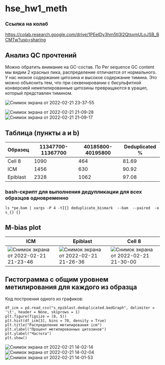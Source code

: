 # hse_hw1_meth
### Ссылка на колаб
https://colab.research.google.com/drive/1PEeIDy3hm5tl3l2QtsxmULoJSB_BCMTw?usp=sharing

## Анализ QC прочтений
Можно обратить внимание на GC-состав. По Per sequence GC content мы видим 2 красных пика, распределение отличается от нормального.
У нас низкое содержание цитозина и высокое содержание тимина. Это можно объяснить тем, что при секвенировании с бисульфитной конверсией неметилированные цитозины превращаются в урацил, который представлен тимином.

![Снимок экрана от 2022-02-21 23-37-55](https://user-images.githubusercontent.com/93282657/155023484-5681585f-ab44-49bf-bdaa-c39371513eab.png)


![Снимок экрана от 2022-02-21 21-09-28](https://user-images.githubusercontent.com/93282657/155007656-7d1113eb-7e99-4a71-b238-aed15f160fea.png) ![Снимок экрана от 2022-02-21 21-09-17](https://user-images.githubusercontent.com/93282657/155007665-a528711b-ea7a-4910-be61-be3d1be25c66.png)




## Таблица (пункты a и b)

Образец | 11347700-11367700 | 40185800-40195800 | Deduplicated % |  
 --- |--- |--- |--- 
Cell 8 | 1090 | 464 | 81.69 | 
ICM | 1456 | 630 | 90.92 | 
Epiblast | 2328 | 1062 | 97.08 | 

### bash-скрипт для выполнения дедупликации для всех образцов одновременно

    ls *pe.bam | xargs -P 4 -tI{} deduplicate_bismark  --bam  --paired  -o s_{} {}


## M-bias plot
ICM | Epiblast | Cell 8 |
 --- |--- |--- 
![Снимок экрана от 2022-02-21 21-23-46](https://user-images.githubusercontent.com/93282657/155009257-e4cb0484-67fc-405b-ac2d-b9123d9fab6e.png) |![Снимок экрана от 2022-02-21 21-26-36](https://user-images.githubusercontent.com/93282657/155009589-e1bf0802-a3a9-49a7-ad32-17c9e126dcf7.png) |![Снимок экрана от 2022-02-21 21-30-00](https://user-images.githubusercontent.com/93282657/155010004-fefe226b-be8f-4a75-a227-2a97218ef335.png) |


## Гистограмма с общим уровнем метилирования для каждого из образца
Код построения одного из графиков:

    df_icm = pd.read_csv("s_epiblast.deduplicated.bedGraph", delimiter = '\t', header = None, skiprows = 1)
    plt.figure(figsize = (8, 5))
    plt.hist(df_icm[3], bins = 70, density = True)
    plt.title("Распределение метилирования icm")
    plt.xlabel("Процент метилированных цитозинов")
    plt.ylabel("Частота")
    plt.show()


![Снимок экрана от 2022-02-21 14-02-14](https://user-images.githubusercontent.com/93282657/155008635-383fd965-600c-4bef-97c3-250e7557ff0c.png)
![Снимок экрана от 2022-02-21 14-02-04](https://user-images.githubusercontent.com/93282657/155008637-86c250c2-697f-4ca3-b6ad-55f39dd64060.png)
![Снимок экрана от 2022-02-21 14-01-53](https://user-images.githubusercontent.com/93282657/155008640-ceb056d5-9c0e-41d2-8de0-75b5b962517b.png)




